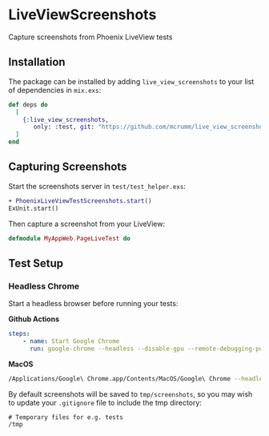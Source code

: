 # LiveViewScreenshots

Capture screenshots from Phoenix LiveView tests

## Installation

The package can be installed
by adding `live_view_screenshots` to your list of dependencies in `mix.exs`:

```elixir
def deps do
  [
    {:live_view_screenshots,
       only: :test, git: "https://github.com/mcrumm/live_view_screenshots.git"}
  ]
end
```

## Capturing Screenshots

Start the screenshots server in `test/test_helper.exs`:

```diff
+ PhoenixLiveViewTestScreenshots.start()
ExUnit.start()
```

Then capture a screenshot from your LiveView:

```elixir
defmodule MyAppWeb.PageLiveTest do

```

## Test Setup

### Headless Chrome

Start a headless browser before running your tests:

**Github Actions**
```yaml
steps:
    - name: Start Google Chrome
      run: google-chrome --headless --disable-gpu --remote-debugging-port=9222 &
```

**MacOS**
```sh
/Applications/Google\ Chrome.app/Contents/MacOS/Google\ Chrome --headless --disable-gpu --remote-debugging-port=9222
```

By default screenshots will be saved to `tmp/screenshots`, so you may wish to update your `.gitignore` file to include the tmp directory:

```.gitignore
# Temporary files for e.g. tests
/tmp
```

